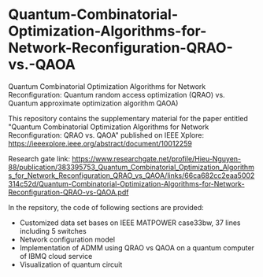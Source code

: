 # Quantum-Combinatorial-Optimization-Algorithms-for-Network-Reconfiguration-QRAO-vs.-QAOA
Quantum Combinatorial Optimization Algorithms for Network Reconfiguration: Quantum random access optimization (QRAO) vs. Quantum approximate optimization algorithm QAOA)

This repository contains the supplementary material for the paper entitled "Quantum Combinatorial Optimization Algorithms for Network Reconfiguration: QRAO vs. QAOA" published on IEEE Xplore: https://ieeexplore.ieee.org/abstract/document/10012259

Research gate link: https://www.researchgate.net/profile/Hieu-Nguyen-88/publication/383395753_Quantum_Combinatorial_Optimization_Algorithms_for_Network_Reconfiguration_QRAO_vs_QAOA/links/66ca682cc2eaa5002314c52d/Quantum-Combinatorial-Optimization-Algorithms-for-Network-Reconfiguration-QRAO-vs-QAOA.pdf

In the repsitory, the code of following sections are provided:
- Customized data set bases on IEEE MATPOWER case33bw, 37 lines including 5 switches
- Network configuration model
- Implementation of ADMM using QRAO vs QAOA on a quantum computer of IBMQ cloud service
- Visualization of quantum circuit
